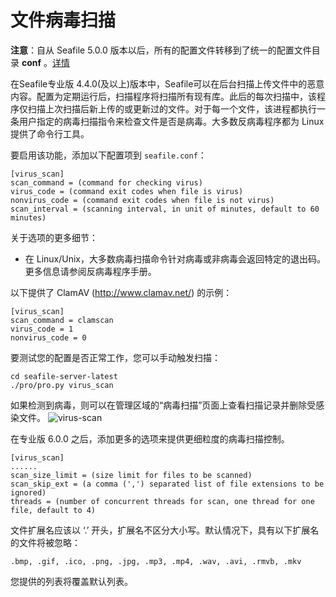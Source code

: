 # 文件病毒扫描

**注意**：自从 Seafile 5.0.0 版本以后，所有的配置文件转移到了统一的配置文件目录 **conf** 。[详情](../deploy/new_directory_layout_5_0_0.md)

在Seafile专业版 4.4.0(及以上)版本中，Seafile可以在后台扫描上传文件中的恶意内容。配置为定期运行后，扫描程序将扫描所有现有库。此后的每次扫描中，该程序仅扫描上次扫描后新上传的或更新过的文件。对于每一个文件，该进程都执行一条用户指定的病毒扫描指令来检查文件是否是病毒。大多数反病毒程序都为 Linux 提供了命令行工具。

要启用该功能，添加以下配置项到 `seafile.conf`：

```
[virus_scan]
scan_command = (command for checking virus)
virus_code = (command exit codes when file is virus)
nonvirus_code = (command exit codes when file is not virus)
scan_interval = (scanning interval, in unit of minutes, default to 60 minutes)
```

关于选项的更多细节：

* 在 Linux/Unix，大多数病毒扫描命令针对病毒或非病毒会返回特定的退出码。更多信息请参阅反病毒程序手册。

以下提供了 ClamAV (http://www.clamav.net/) 的示例：

```
[virus_scan]
scan_command = clamscan
virus_code = 1
nonvirus_code = 0
```

要测试您的配置是否正常工作，您可以手动触发扫描：

```
cd seafile-server-latest
./pro/pro.py virus_scan
```

如果检测到病毒，则可以在管理区域的“病毒扫描”页面上查看扫描记录并删除受感染文件。
![virus-scan](../images/virus-scan.png)

在专业版 6.0.0 之后，添加更多的选项来提供更细粒度的病毒扫描控制。

```
[virus_scan]
......
scan_size_limit = (size limit for files to be scanned)
scan_skip_ext = (a comma (',') separated list of file extensions to be ignored)
threads = (number of concurrent threads for scan, one thread for one file, default to 4)
```

文件扩展名应该以 ‘.’ 开头，扩展名不区分大小写。默认情况下，具有以下扩展名的文件将被忽略：

```
.bmp, .gif, .ico, .png, .jpg, .mp3, .mp4, .wav, .avi, .rmvb, .mkv
```

您提供的列表将覆盖默认列表。
